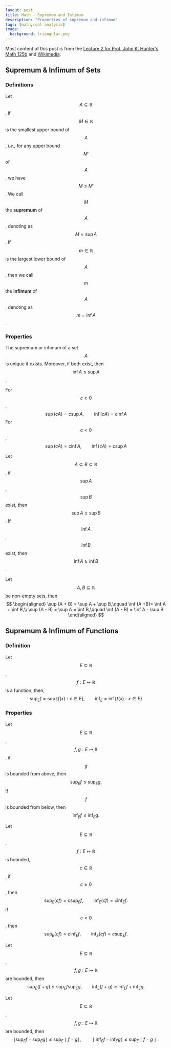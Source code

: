 ```yaml
---
layout: post
title: Math - Supremum and Infimum
description: "Properties of supremum and infimum"
tags: [math,real analysis]
image:
  background: triangular.png
---
```


Most content of this post is from the [Lecture 2 for Prof. John K. Hunter's Math 125b](https://www.math.ucdavis.edu/~hunter/m125b/ch2.pdf) and [Wikimedia](https://en.wikipedia.org/wiki/Infimum_and_supremum).


## Supremum \& Infimum of Sets
### Definitions

Let $$A \subseteq \mathbb{R}$$, if $$M \in \mathbb{R}$$ is the smallest upper bound of $$A$$, _i.e.,_ for any upper bound $$M'$$ of $$A$$, we have $$M \leq M'$$. We call $$M$$ the **supremum** of $$A$$, denoting as $$M =\sup A$$. If $$m \in \mathbb{R}$$ is the largest lower bound of $$A$$, then we call $$m$$ the **infimum** of $$A$$, denoting as $$m = \inf A$$.

### Properties

The supremum or infimum of a set $$A$$ is unique if exists. Moreover, if both exist, then $$\inf A \leq \sup A$$.  

For $$c \geq 0$$,   
$$
\sup (cA) = c\sup A,\qquad \inf (cA) = c \inf A 
$$
For $$c < 0$$,  
$$
\sup (cA) = c \inf A,\qquad \inf (cA) = c\sup A
$$

Let $$A \subseteq B \subseteq \mathbb{R}$$, if $$\sup A$$, $$\sup B$$ exist,  then $$\sup A \leq \sup B$$. If $$\inf A$$, $$\inf B$$ exist, then $$\inf A \geq \inf B$$.  

Let $$A,B \subseteq \mathbb{R}$$ be non-empty sets, then  
$$
\begin{aligned}
\sup (A + B) = \sup A + \sup B,\qquad \inf (A +B)= \inf A + \inf B,\\
\sup (A - B) = \sup A = \inf B,\qquad \inf (A - B)
= \inf A - \sup B.
\end{aligned}
$$

## Supremum \& Infimum of Functions

### Definition

Let $$E \subseteq \mathbb{R}$$, $$f: E \mapsto \mathbb{R}$$ is a function, then,
$$
\sup_{E} f = \sup\{f(x):x \in E\},\qquad \inf_{E} = \inf\{f(x):x \in E\}
$$

### Properties

Let $$E \subseteq \mathbb{R}$$, $$f,g: E \mapsto \mathbb{R}$$, if $$g$$ is bounded from above, then
$$
\sup_{E} f \leq \sup_{E} g,
$$
if $$f$$ is bounded from below, then
$$
\inf_{E} f \leq \inf_{E} g.
$$


Let $$E \subseteq \mathbb{R}$$, $$f: E \mapsto \mathbb{R}$$ is bounded, $$c \in \mathbb{R}$$, if $$c \geq 0$$, then
$$
\sup_{E} (cf) = c \sup_{E} f,\qquad \inf_E (cf) = c \inf_E f.
$$
if $$c < 0$$, then
$$
\sup_E (cf) = c \inf_E f,\qquad \inf_E (cf) = c \sup_E f.
$$


Let $$E \subseteq \mathbb{R}$$, $$f,g: E \mapsto \mathbb{R}$$ are bounded, then
$$
\sup_E (f + g) \leq \sup_E f \sup_E g,\qquad \inf_E (f + g) \geq \inf_E f + \inf_E g.
$$

Let $$E \subseteq \mathbb{R}$$, $$f,g: E \mapsto \mathbb{R}$$ are bounded, then
$$
\mid \sup_E f - \sup_E g\mid \leq \sup_E \mid f - g \mid,\qquad \mid \inf_E f - \inf_E g\mid \leq \sup_E \mid f - g\mid.
$$






